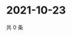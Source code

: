 # 2021-10-23

共 0 条

<!-- BEGIN WEIBO -->
<!-- 最后更新时间 Sat Oct 23 2021 15:13:03 GMT+0800 (China Standard Time) -->

<!-- END WEIBO -->
